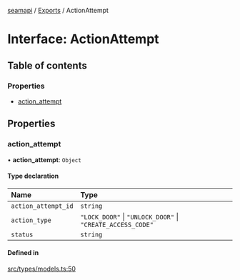 [seamapi](../README.md) / [Exports](../modules.md) / ActionAttempt

# Interface: ActionAttempt

## Table of contents

### Properties

- [action\_attempt](ActionAttempt.md#action_attempt)

## Properties

### action\_attempt

• **action\_attempt**: `Object`

#### Type declaration

| Name | Type |
| :------ | :------ |
| `action_attempt_id` | `string` |
| `action_type` | ``"LOCK_DOOR"`` \| ``"UNLOCK_DOOR"`` \| ``"CREATE_ACCESS_CODE"`` |
| `status` | `string` |

#### Defined in

[src/types/models.ts:50](https://github.com/hello-seam/seamapi-javascript/blob/main/src/types/models.ts#L50)
